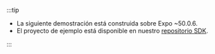 :::tip

- La siguiente demostración está construida sobre Expo ~50.0.6.
- El proyecto de ejemplo está disponible en nuestro [repositorio SDK](https://github.com/logto-io/react-native/tree/master/packages/rn-sample).

:::
